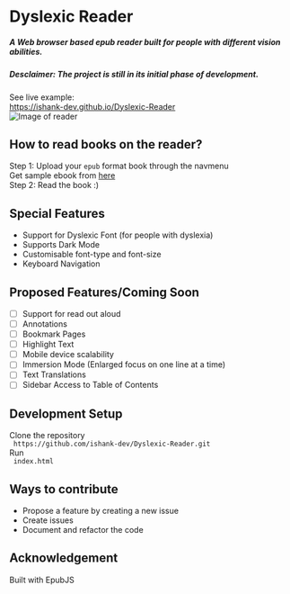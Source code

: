 # Dyslexic Reader
##### A Web browser based epub reader built for people with different vision abilities.
##### Desclaimer: The project is still in its initial phase of development.
See live example:<br>
https://ishank-dev.github.io/Dyslexic-Reader<br>
![Image of reader](https://github.com/ishank-dev/epub-reader/blob/master/docs/1.png)
## How to read books on the reader?
Step 1: Upload your ``epub`` format book through the navmenu<br>
Get sample ebook from [here](https://www.gutenberg.org/ebooks/1342.epub.noimages?session_id=ce612f3267d1f8574d03b4ba89b783d578118854)<br>
Step 2: Read the book :)

## Special Features
- Support for Dyslexic Font (for people with dyslexia)
- Supports Dark Mode
- Customisable font-type and font-size
- Keyboard Navigation

## Proposed Features/Coming Soon
- [ ] Support for read out aloud
- [ ] Annotations
- [ ] Bookmark Pages
- [ ] Highlight Text
- [ ] Mobile device scalability
- [ ] Immersion Mode (Enlarged focus on one line at a time) 
- [ ] Text Translations
- [ ] Sidebar Access to Table of Contents

## Development Setup
Clone the repository<br>
`` https://github.com/ishank-dev/Dyslexic-Reader.git``<br>
Run <br>
`` index.html``

## Ways to contribute
- Propose a feature by creating a new issue
- Create issues
- Document and refactor the code
## Acknowledgement 
Built with EpubJS




